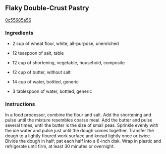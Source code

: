 ## Flaky Double-Crust Pastry

[0c55685a56](http://www.food.com/recipe/flaky-double-crust-pastry-130194)

### Ingredients

 - 2 cup of wheat flour, white, all-purpose, unenriched

 - 12 teaspoon of salt, table

 - 12 cup of shortening, vegetable, household, composite

 - 12 cup of butter, without salt

 - 14 cup of water, bottled, generic

 - 3 tablespoon of water, bottled, generic

### Instructions

In a food processor, combine the flour and salt. Add the shortening and pulse until the mixture resembles coarse meal. Add the butter and pulse several times, until the butter is the size of small peas. Sprinkle evenly with the ice water and pulse just until the dough comes together. Transfer the dough to a lightly floured work surface and knead lightly once or twice. Divide the dough in half; pat each half into a 6-inch disk. Wrap in plastic and refrigerate until firm, at least 30 minutes or overnight.
